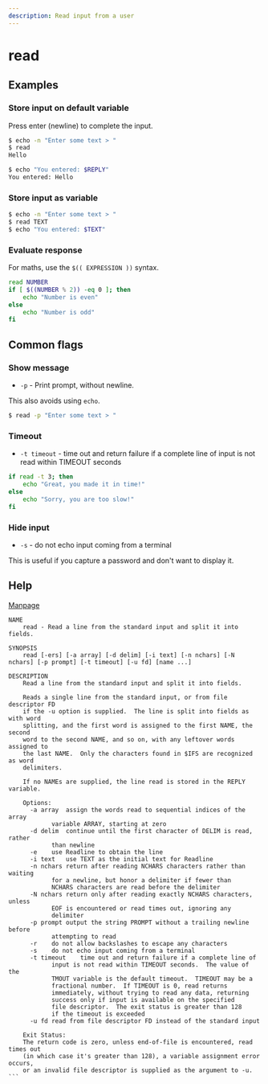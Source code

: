 ```yaml
---
description: Read input from a user
---
```

# read


## Examples

### Store input on default variable

Press enter (newline) to complete the input.

```sh
$ echo -n "Enter some text > "
$ read
Hello

$ echo "You entered: $REPLY"
You entered: Hello
```

### Store input as variable

```sh
$ echo -n "Enter some text > "
$ read TEXT
$ echo "You entered: $TEXT"
```

### Evaluate response

For maths, use the `$(( EXPRESSION ))` syntax.

```sh
read NUMBER
if [ $((NUMBER % 2)) -eq 0 ]; then
    echo "Number is even"
else
    echo "Number is odd"
fi
```


## Common flags

### Show message

- `-p` - Print prompt, without newline.

This also avoids using `echo`.

```sh
$ read -p "Enter some text > "
```

### Timeout

- `-t timeout` - time out and return failure if a complete line of input is not read within TIMEOUT seconds

```sh
if read -t 3; then
    echo "Great, you made it in time!"
else
    echo "Sorry, you are too slow!"
fi
```

### Hide input

- `-s` - do not echo input coming from a terminal

This is useful if you capture a password and don't want to display it.


## Help

[Manpage](http://linuxcommand.org/lc3_man_pages/readh.html)

```
NAME
    read - Read a line from the standard input and split it into fields.

SYNOPSIS
    read [-ers] [-a array] [-d delim] [-i text] [-n nchars] [-N nchars] [-p prompt] [-t timeout] [-u fd] [name ...]

```

```
DESCRIPTION
    Read a line from the standard input and split it into fields.

    Reads a single line from the standard input, or from file descriptor FD
    if the -u option is supplied.  The line is split into fields as with word
    splitting, and the first word is assigned to the first NAME, the second
    word to the second NAME, and so on, with any leftover words assigned to
    the last NAME.  Only the characters found in $IFS are recognized as word
    delimiters.

    If no NAMEs are supplied, the line read is stored in the REPLY variable.
```
```
    Options:
      -a array	assign the words read to sequential indices of the array
    		variable ARRAY, starting at zero
      -d delim	continue until the first character of DELIM is read, rather
    		than newline
      -e	use Readline to obtain the line
      -i text	use TEXT as the initial text for Readline
      -n nchars	return after reading NCHARS characters rather than waiting
    		for a newline, but honor a delimiter if fewer than
    		NCHARS characters are read before the delimiter
      -N nchars	return only after reading exactly NCHARS characters, unless
    		EOF is encountered or read times out, ignoring any
    		delimiter
      -p prompt	output the string PROMPT without a trailing newline before
    		attempting to read
      -r	do not allow backslashes to escape any characters
      -s	do not echo input coming from a terminal
      -t timeout	time out and return failure if a complete line of
    		input is not read within TIMEOUT seconds.  The value of the
    		TMOUT variable is the default timeout.  TIMEOUT may be a
    		fractional number.  If TIMEOUT is 0, read returns
    		immediately, without trying to read any data, returning
    		success only if input is available on the specified
    		file descriptor.  The exit status is greater than 128
    		if the timeout is exceeded
      -u fd	read from file descriptor FD instead of the standard input
```
````
    Exit Status:
    The return code is zero, unless end-of-file is encountered, read times out
    (in which case it's greater than 128), a variable assignment error occurs,
    or an invalid file descriptor is supplied as the argument to -u.
```
